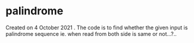 # palindrome
Created on 4 October 2021 . The code is to find whether the given input is palindrome sequence ie. when read from both side is same or not...?..
